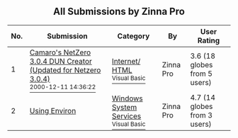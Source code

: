 ﻿<div align="center">

## All Submissions by Zinna Pro

</div>

No.  | Submission | Category | By   | User Rating
---- | ---------- | -------- | ---- | -----------
1 | [Camaro's NetZero 3\.0\.4  DUN Creator \(Updated for Netzero 3\.0\.4\)<br /><sup>2000-12-11 14:36:22</sup>](https://github.com/Planet-Source-Code/zinna-pro-camaro-s-netzero-3-0-4-dun-creator-updated-for-netzero-3-0-4__1-9933) | [Internet/ HTML<br /><sup>Visual Basic</sup>](../ByCategory/internet-html__1-34.md) | Zinna Pro | 3.6 (18 globes from 5 users)
2 | [Using Environ<br />](https://github.com/Planet-Source-Code/zinna-pro-using-environ__1-45947) | [Windows System Services<br /><sup>Visual Basic</sup>](../ByCategory/windows-system-services__1-35.md) | Zinna Pro | 4.7 (14 globes from 3 users)

